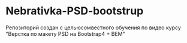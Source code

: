 # Nebrativka-PSD-bootstrup

Репозиторий создан с цельюсомвестного обучения по видео курсу "Верстка по макету PSD на Bootstrap4 + BEM"
